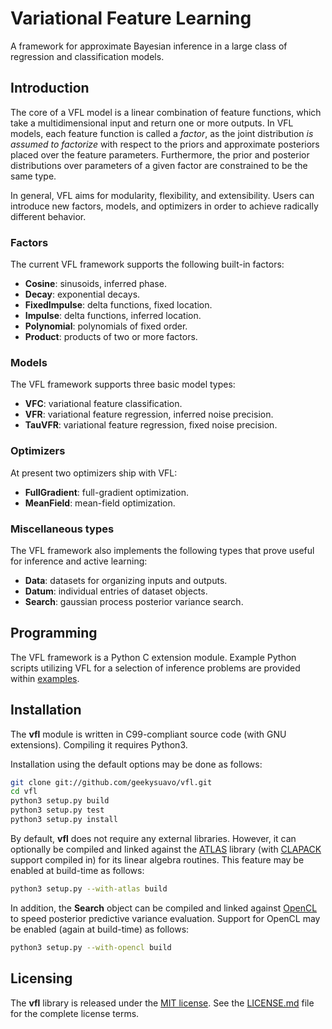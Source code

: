 
# Variational Feature Learning

A framework for approximate Bayesian inference in a large class of
regression and classification models.

## Introduction

The core of a VFL model is a linear combination of feature functions,
which take a multidimensional input and return one or more outputs.
In VFL models, each feature function is called a _factor_, as the
joint distribution _is assumed to factorize_ with respect to the
priors and approximate posteriors placed over the feature
parameters. Furthermore, the prior and posterior distributions
over parameters of a given factor are constrained to be the
same type.

In general, VFL aims for modularity, flexibility, and extensibility.
Users can introduce new factors, models, and optimizers in order to
achieve radically different behavior.

### Factors

The current VFL framework supports the following built-in factors:

 * **Cosine**: sinusoids, inferred phase.
 * **Decay**: exponential decays.
 * **FixedImpulse**: delta functions, fixed location.
 * **Impulse**: delta functions, inferred location.
 * **Polynomial**: polynomials of fixed order.
 * **Product**: products of two or more factors.

### Models

The VFL framework supports three basic model types:

 * **VFC**: variational feature classification.
 * **VFR**: variational feature regression, inferred noise precision.
 * **TauVFR**: variational feature regression, fixed noise precision.

### Optimizers

At present two optimizers ship with VFL:

 * **FullGradient**: full-gradient optimization.
 * **MeanField**: mean-field optimization.

### Miscellaneous types

The VFL framework also implements the following types that prove
useful for inference and active learning:

 * **Data**: datasets for organizing inputs and outputs.
 * **Datum**: individual entries of dataset objects.
 * **Search**: gaussian process posterior variance search.

## Programming

The VFL framework is a Python C extension module. Example Python scripts
utilizing VFL for a selection of inference problems are provided within
[examples](examples/).

## Installation

The **vfl** module is written in C99-compliant source code
(with GNU extensions). Compiling it requires Python3.

Installation using the default options may be done as follows:

```bash
git clone git://github.com/geekysuavo/vfl.git
cd vfl
python3 setup.py build
python3 setup.py test
python3 setup.py install
```

By default, **vfl** does not require any external libraries. However,
it can optionally be compiled and linked against the
[ATLAS](http://math-atlas.sourceforge.net) library (with
[CLAPACK](http://netlib.org/clapack/) support compiled in)
for its linear algebra routines. This feature may be enabled
at build-time as follows:

```bash
python3 setup.py --with-atlas build
```

In addition, the **Search** object can be compiled and linked against
[OpenCL](https://en.wikipedia.org/wiki/OpenCL) to speed posterior
predictive variance evaluation. Support for OpenCL may be enabled
(again at build-time) as follows:

```bash
python3 setup.py --with-opencl build
```

## Licensing

The **vfl** library is released under the
[MIT license](https://opensource.org/licenses/MIT). See the
[LICENSE.md](LICENSE.md) file for the complete license terms.
